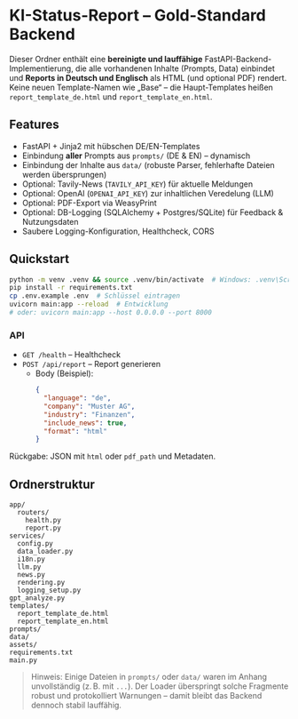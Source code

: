 # KI-Status-Report – Gold-Standard Backend

Dieser Ordner enthält eine **bereinigte und lauffähige** FastAPI-Backend-Implementierung,
die alle vorhandenen Inhalte (Prompts, Data) einbindet und **Reports in Deutsch und Englisch**
als HTML (und optional PDF) rendert. Keine neuen Template-Namen wie „Base“ – die
Haupt-Templates heißen `report_template_de.html` und `report_template_en.html`.

## Features

- FastAPI + Jinja2 mit hübschen DE/EN-Templates
- Einbindung **aller** Prompts aus `prompts/` (DE & EN) – dynamisch
- Einbindung der Inhalte aus `data/` (robuste Parser, fehlerhafte Dateien werden übersprungen)
- Optional: Tavily-News (`TAVILY_API_KEY`) für aktuelle Meldungen
- Optional: OpenAI (`OPENAI_API_KEY`) zur inhaltlichen Veredelung (LLM)
- Optional: PDF-Export via WeasyPrint
- Optional: DB-Logging (SQLAlchemy + Postgres/SQLite) für Feedback & Nutzungsdaten
- Saubere Logging-Konfiguration, Healthcheck, CORS

## Quickstart

```bash
python -m venv .venv && source .venv/bin/activate  # Windows: .venv\Scripts\activate
pip install -r requirements.txt
cp .env.example .env  # Schlüssel eintragen
uvicorn main:app --reload  # Entwicklung
# oder: uvicorn main:app --host 0.0.0.0 --port 8000
```

### API

- `GET /health` – Healthcheck
- `POST /api/report` – Report generieren
  - Body (Beispiel):
    ```json
    {
      "language": "de",
      "company": "Muster AG",
      "industry": "Finanzen",
      "include_news": true,
      "format": "html"
    }
    ```

Rückgabe: JSON mit `html` oder `pdf_path` und Metadaten.

## Ordnerstruktur

```
app/
  routers/
    health.py
    report.py
services/
  config.py
  data_loader.py
  i18n.py
  llm.py
  news.py
  rendering.py
  logging_setup.py
gpt_analyze.py
templates/
  report_template_de.html
  report_template_en.html
prompts/
data/
assets/
requirements.txt
main.py
```

> Hinweis: Einige Dateien in `prompts/` oder `data/` waren im Anhang unvollständig (z. B. mit `...`).
> Der Loader überspringt solche Fragmente robust und protokolliert Warnungen – damit bleibt das
> Backend dennoch stabil lauffähig.
